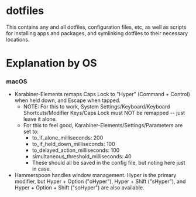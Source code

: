 # dotfiles

This contains any and all dotfiles, configuration files, etc, as well as scripts for installing apps and packages, and symlinking dotfiles to their necessary locations.

# Explanation by OS

### macOS

- Karabiner-Elements remaps Caps Lock to "Hyper" (Command + Control) when held down, and Escape when tapped.
    - NOTE: For this to work, System Settings/Keyboard/Keyboard Shortcuts/Modifier Keys/Caps Lock must NOT be remapped -- just leave it alone.
    - For this to feel good, Karabiner-Elements/Settings/Parameters are set to:
        - to_if_alone_milliseconds: 200
        - to_if_held_down_milliseconds: 100
        - to_delayed_action_milliseconds: 100
        - simultaneous_threshold_milliseconds: 40
        - These should all be saved in the config file, but noting here just in case.
- Hammerspoon handles window management. Hyper is the primary modifier, but Hyper + Option ("oHyper"), Hyper + Shift ("sHyper"), and Hyper + Option + Shift ("soHyper") are also available.
